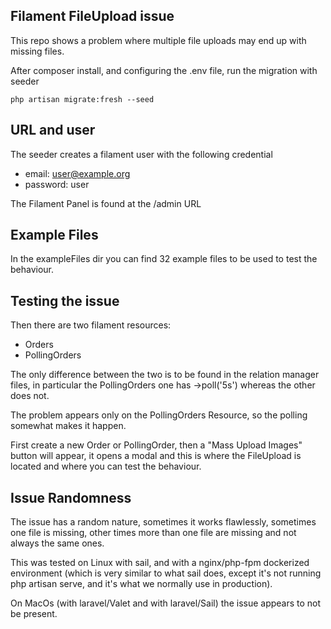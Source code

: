 
## Filament FileUpload issue

This repo shows a problem where multiple file uploads may end up with missing files.

After composer install, and configuring the .env file, run the migration with seeder

``` php artisan migrate:fresh --seed ```

## URL and user

The seeder creates a filament user with the following credential
 - email: user@example.org
 - password: user

The Filament Panel is found at the /admin URL 

## Example Files

In the exampleFiles dir you can find 32 example files to be used to test the behaviour.

## Testing the issue

Then there are two filament resources:
  - Orders
  - PollingOrders

The only difference between the two is to be found in the relation manager files, in particular the PollingOrders one has ->poll('5s') whereas the other does not.

The problem appears only on the PollingOrders Resource, so the polling somewhat makes it happen.

First create a new Order or PollingOrder, then a "Mass Upload Images" button will appear, it opens a modal and this is where the FileUpload is located and where you can test the behaviour.

## Issue Randomness

The issue has a random nature, sometimes it works flawlessly, sometimes one file is missing, other times more than one file are missing and not always the same ones.

This was tested on Linux with sail, and with a nginx/php-fpm dockerized environment (which is very similar to what sail does, except it's not running php artisan serve, and it's what we normally use in production).

On MacOs (with laravel/Valet and with laravel/Sail) the issue appears to not be present. 
